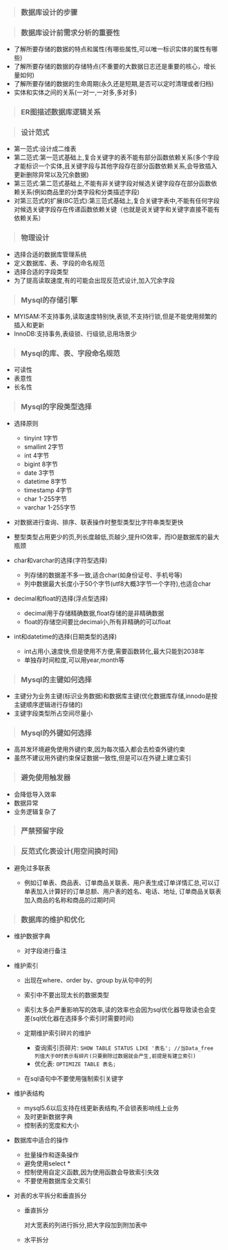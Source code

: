 > ### 数据库设计的步骤

> ### 数据库设计前需求分析的重要性

  - 了解所要存储的数据的特点和属性(有哪些属性,可以唯一标识实体的属性有哪些)
  - 了解所要存储的数据的存储特点(不重要的大数据日志还是重要的核心，增长量如何)
  - 了解所要存储的数据的生命周期(永久还是短期,是否可以定时清理或者归档)
  - 实体和实体之间的关系(一对一,一对多,多对多)
  
> ### ER图描述数据库逻辑关系

> ### 设计范式
  - 第一范式:设计成二维表
  - 第二范式:第一范式基础上,复合关键字的表不能有部分函数依赖关系(多个字段才能标识一个实体,且关键字段与其他字段存在部分函数依赖关系,会导致插入更新删除异常以及冗余数据)
  - 第三范式:第二范式基础上,不能有非关键字段对候选关键字段存在部分函数依赖关系(例如商品里的分类字段和分类描述字段) 
  - 对第三范式的扩展(BC范式):第三范式基础上,复合关键字表中,不能有任何字段对候选关键字段存在传递函数依赖关键（也就是说关键字和关键字直接不能有依赖关系）
  
> ### 物理设计
          
  - 选择合适的数据库管理系统
  - 定义数据库、表、字段的命名规范
  - 选择合适的字段类型
  - 为了提高读取速度,有的可能会出现反范式设计,加入冗余字段
  
> ### Mysql的存储引擎

  - MYISAM:不支持事务,读取速度特别快,表锁,不支持行锁,但是不能使用频繁的插入和更新 
  - InnoDB:支持事务,表级锁、行级锁,忌用场景少
  
> ### Mysql的库、表、字段命名规范

  - 可读性
  - 表意性
  - 长名性
  
> ### Mysql的字段类型选择

  - 选择原则
  
    - tinyint   1字节
    - smallint  2字节
    - int       4字节
    - bigint    8字节
    - date      3字节
    - datetime  8字节
    - timestamp 4字节
    - char      1-255字节
    - varchar   1-255字节
  
  - 对数据进行查询、排序、联表操作时整型类型比字符串类型更快
  - 整型类型占用更少的页,列长度越低,页越少,提升IO效率，而IO是数据库的最大瓶颈
  - char和varchar的选择(字符型选择)
  
    - 列存储的数据差不多一致,适合char(如身份证号、手机号等)
    - 列中数据最大长度小于50个字节(utf8大概3字节一个字符),也适合char
    
  - decimal和float的选择(浮点型选择)
  
    - decimal用于存储精确数据,float存储的是非精确数据
    - float的存储空间要比decimal小,所有非精确的可以float
  - int和datetime的选择(日期类型的选择)
  
    - int占用小,速度快,但是使用不方便,需要函数转化,最大只能到2038年
    - 单独存时间粒度,可以用year,month等

> ### Mysql的主键如何选择

  - 主键分为业务主键(标识业务数据)和数据库主键(优化数据库存储,innodo是按主键顺序逻辑进行存储的) 
  - 主键字段类型所占空间尽量小
  
> ### Mysql的外键如何选择

  - 高并发环境避免使用外键约束,因为每次插入都会去检查外键约束
  - 虽然不建议用外键约束保证数据一致性,但是可以在外键上建立索引
  
> ### 避免使用触发器

  - 会降低导入效率
  - 数据异常
  - 业务逻辑复杂了
  
> ### 严禁预留字段

> ### 反范式化表设计(用空间换时间)

  - 避免过多联表
  
    - 例如订单表、商品表、订单商品关联表、用户表生成订单详情汇总,可以订单表加入计算好的订单总额、用户表的姓名、电话、地址, 订单商品关联表加入商品的名称和商品的过期时间
    
> ### 数据库的维护和优化

  - 维护数据字典
  
    - 对字段进行备注
  
  - 维护索引
  
    - 出现在where、order by、group by从句中的列
    - 索引中不要出现太长的数据类型
    - 索引太多会严重影响写的效率,读的效率也会因为sql优化器导致读也会变差(sql优化器在选择多个索引时需要时间)
    - 定期维护索引碎片的维护
    
      - 查询索引页碎片:
        `SHOW TABLE STATUS LIKE '表名'; //当Data_free 列值大于0时表示有碎片(只要删除过数据就会产生,前提是有建立索引)`
      - 优化表:
        `OPTIMIZE TABLE 表名;`
    - 在sql语句中不要使用强制索引关键字
  
  - 维护表结构
  
    - mysql5.6以后支持在线更新表结构,不会锁表影响线上业务
    - 及时更新数据字典
    - 控制表的宽度和大小
    
  - 数据库中适合的操作
   
    - 批量操作和逐条操作
    - 避免使用select *
    - 控制使用自定义函数,因为使用函数会导致索引失效
    - 不要使用数据库全文索引
  
  - 对表的水平拆分和垂直拆分
  
    - 垂直拆分
    
      对大宽表的列进行拆分,把大字段加到附加表中
      
    - 水平拆分
    
      

  